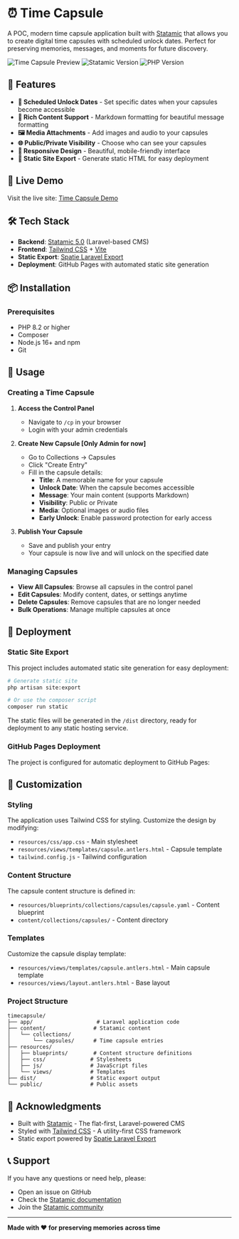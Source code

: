 # ⏰ Time Capsule

A POC, modern time capsule application built with [Statamic](https://statamic.com) that allows you to create digital time capsules with scheduled unlock dates. Perfect for preserving memories, messages, and moments for future discovery.

![Time Capsule Preview](https://img.shields.io/badge/Status-Live-brightgreen)
![Statamic Version](https://img.shields.io/badge/Statamic-5.0-blue)
![PHP Version](https://img.shields.io/badge/PHP-8.2+-purple)

## 🌟 Features

- **📅 Scheduled Unlock Dates** - Set specific dates when your capsules become accessible
- **📝 Rich Content Support** - Markdown formatting for beautiful message formatting
- **🖼️ Media Attachments** - Add images and audio to your capsules
- **🌐 Public/Private Visibility** - Choose who can see your capsules
- **📱 Responsive Design** - Beautiful, mobile-friendly interface
- **🚀 Static Site Export** - Generate static HTML for easy deployment

## 🚀 Live Demo

Visit the live site: [Time Capsule Demo](https://dcs-soni.github.io/time-capsule/)

## 🛠️ Tech Stack

- **Backend**: [Statamic 5.0](https://statamic.com) (Laravel-based CMS)
- **Frontend**: [Tailwind CSS](https://tailwindcss.com) + [Vite](https://vitejs.dev)
- **Static Export**: [Spatie Laravel Export](https://github.com/spatie/laravel-export)
- **Deployment**: GitHub Pages with automated static site generation

## 📦 Installation

### Prerequisites

- PHP 8.2 or higher
- Composer
- Node.js 16+ and npm
- Git


## 🎯 Usage

### Creating a Time Capsule

1. **Access the Control Panel**
   - Navigate to `/cp` in your browser
   - Login with your admin credentials

2. **Create New Capsule [Only Admin for now]**
   - Go to Collections → Capsules
   - Click "Create Entry"
   - Fill in the capsule details:
     - **Title**: A memorable name for your capsule
     - **Unlock Date**: When the capsule becomes accessible
     - **Message**: Your main content (supports Markdown)
     - **Visibility**: Public or Private
     - **Media**: Optional images or audio files
     - **Early Unlock**: Enable password protection for early access

3. **Publish Your Capsule**
   - Save and publish your entry
   - Your capsule is now live and will unlock on the specified date

### Managing Capsules

- **View All Capsules**: Browse all capsules in the control panel
- **Edit Capsules**: Modify content, dates, or settings anytime
- **Delete Capsules**: Remove capsules that are no longer needed
- **Bulk Operations**: Manage multiple capsules at once

## 🚀 Deployment

### Static Site Export

This project includes automated static site generation for easy deployment:

```bash
# Generate static site
php artisan site:export

# Or use the composer script
composer run static
```

The static files will be generated in the `/dist` directory, ready for deployment to any static hosting service.

### GitHub Pages Deployment

The project is configured for automatic deployment to GitHub Pages:


## 🎨 Customization

### Styling

The application uses Tailwind CSS for styling. Customize the design by modifying:

- `resources/css/app.css` - Main stylesheet
- `resources/views/templates/capsule.antlers.html` - Capsule template
- `tailwind.config.js` - Tailwind configuration

### Content Structure

The capsule content structure is defined in:
- `resources/blueprints/collections/capsules/capsule.yaml` - Content blueprint
- `content/collections/capsules/` - Content directory

### Templates

Customize the capsule display template:
- `resources/views/templates/capsule.antlers.html` - Main capsule template
- `resources/views/layout.antlers.html` - Base layout


### Project Structure

```
timecapsule/
├── app/                    # Laravel application code
├── content/               # Statamic content
│   └── collections/
│       └── capsules/      # Time capsule entries
├── resources/
│   ├── blueprints/        # Content structure definitions
│   ├── css/              # Stylesheets
│   ├── js/               # JavaScript files
│   └── views/            # Templates
├── dist/                 # Static export output
└── public/               # Public assets
```


## 🙏 Acknowledgments

- Built with [Statamic](https://statamic.com) - The flat-first, Laravel-powered CMS
- Styled with [Tailwind CSS](https://tailwindcss.com) - A utility-first CSS framework
- Static export powered by [Spatie Laravel Export](https://github.com/spatie/laravel-export)

## 📞 Support

If you have any questions or need help, please:

- Open an issue on GitHub
- Check the [Statamic documentation](https://statamic.dev/)
- Join the [Statamic community](https://statamic.com/discord)

---

**Made with ❤️ for preserving memories across time**
